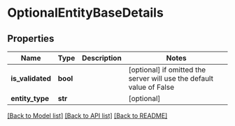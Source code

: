 # OptionalEntityBaseDetails


## Properties
Name | Type | Description | Notes
------------ | ------------- | ------------- | -------------
**is_validated** | **bool** |  | [optional]  if omitted the server will use the default value of False
**entity_type** | **str** |  | [optional] 

[[Back to Model list]](../README.md#documentation-for-models) [[Back to API list]](../README.md#documentation-for-api-endpoints) [[Back to README]](../README.md)


